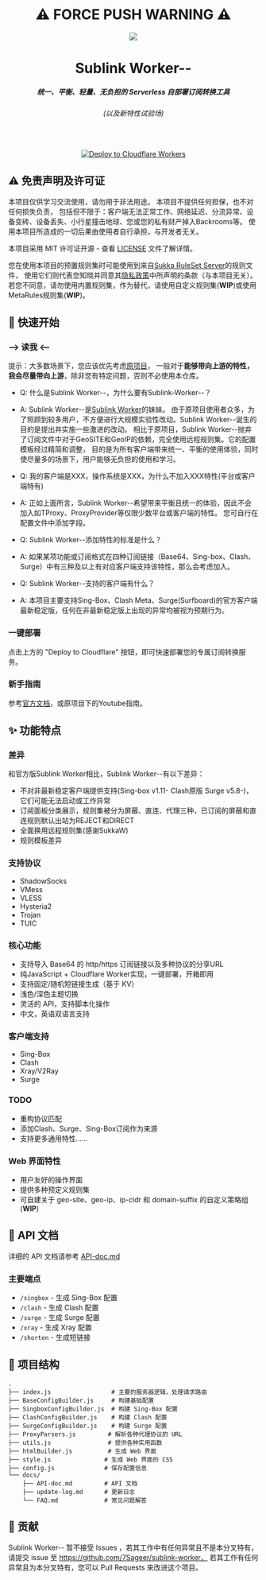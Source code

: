 <div align="center">
  <h1>⚠️ FORCE PUSH WARNING ⚠️</h1>
  <img src="https://encrypted-tbn0.gstatic.com/images?q=tbn:ANd9GcTZL7MFFHWpDzHCdJKwcRHfWMaVVb7Hr0o7mDAly0EdoKJzU1EnLcKCdP1F&s">
  <br>

  <h1><b>Sublink Worker--</b></h1>
  <h5><i>统一、平衡、轻量、无负担的 Serverless 自部署订阅转换工具</i></h5>
  <h6><i>(以及新特性试验场)</i></h6>

  <!-- <p>
    <a href="https://sublink-worker.sageer.me">https://sublink-worker.sageer.me</a>
  </p> -->
  <br>

  <p>
    <a href="https://deploy.workers.cloudflare.com/?url=https://github.com/NSZA156/sublink-worker--">
      <img src="https://deploy.workers.cloudflare.com/button" alt="Deploy to Cloudflare Workers"/>
    </a>
  </p>
</div>

## ⚠️ 免责声明及许可证

本项目仅供学习交流使用，请勿用于非法用途。
本项目不提供任何担保，也不对任何损失负责，
包括但不限于：客户端无法正常工作、网络延迟、分流异常、设备变砖、设备丢失、小行星撞击地球、您或您的私有财产掉入Backrooms等。
使用本项目所造成的一切后果由使用者自行承担，与开发者无关。

本项目采用 MIT 许可证开源 - 查看 [LICENSE](LICENSE) 文件了解详情。

您在使用本项目的预置规则集时可能使用到来自[Sukka RuleSet Server](https://ruleset.skk.moe/)的规则文件，
使用它们则代表您知晓并同意其[隐私政策](https://skk.moe/privacy-policy/)中所声明的条款（与本项目无关）。
若您不同意，请勿使用内置规则集，作为替代，请使用自定义规则集(**WIP**)或使用MetaRules规则集(**WIP**)。

## 🚀 快速开始

### --> 读我 <--
提示：大多数场景下，您应该优先考虑[原项目](https://github.com/7Sageer/sublink-worker)，
一般对于**能够带向上游的特性，我会尽量带向上游**，除非您有特定问题，否则不必使用本仓库。

- Q: 什么是Sublink Worker--，为什么要有Sublink-Worker--？  
- A: Sublink Worker--是[Sublink Worker](https://github.com/7Sageer/sublink-worker)的妹妹。
由于原项目使用者众多，为了照顾到较多用户，不方便进行大规模实验性改动。Sublink Worker--诞生的目的是提出并实施一些激进的改动。
相比于原项目，Sublink Worker--抛弃了订阅文件中对于GeoSITE和GeoIP的依赖，完全使用远程规则集。它的配置模板经过精简和调整，
目的是为所有客户端带来统一、平衡的使用体验，同时使尽量多的场景下，用户能够无负担的使用和学习。  

- Q: 我的客户端是XXX，操作系统是XXX，为什么不加入XXX特性(平台或客户端特有)  
- A: 正如上面所言，Sublink Worker--希望带来平衡且统一的体验，因此不会加入如TProxy、ProxyProvider等仅限少数平台或客户端的特性。
您可自行在配置文件中添加字段。  

- Q: Sublink Worker--添加特性的标准是什么？  
- A: 如果某项功能或订阅格式在四种订阅链接（Base64、Sing-box、Clash、Surge）中有三种及以上有对应客户端支持该特性，那么会考虑加入。  

- Q: Sublink Worker--支持的客户端有什么？  
- A: 本项目主要支持Sing-Box、Clash Meta、Surge(Surfboard)的官方客户端最新稳定版，任何在非最新稳定版上出现的异常均被视为预期行为。  

### 一键部署
点击上方的 "Deploy to Cloudflare" 按钮，即可快速部署您的专属订阅转换服务。

### 新手指南
参考[官方文档](/docs)，或原项目下的Youtube指南。

## ✨ 功能特点

### 差异
和官方版Sublink Worker相比，Sublink Worker--有以下差异：
- 不对非最新稳定客户端提供支持(Sing-box v1.11- Clash原版 Surge v5.8-)，它们可能无法启动或工作异常
- 订阅面板分类展示，规则集被分为屏蔽、直连、代理三种，已订阅的屏蔽和直连规则默认出站为REJECT和DIRECT
- 全面换用远程规则集(感谢SukkaW)
- 规则模板差异

### 支持协议
- ShadowSocks
- VMess
- VLESS
- Hysteria2 
- Trojan
- TUIC

### 核心功能
- 支持导入 Base64 的 http/https 订阅链接以及多种协议的分享URL
- 纯JavaScript + Cloudflare Worker实现，一键部署，开箱即用
- 支持固定/随机短链接生成（基于 KV）
- 浅色/深色主题切换
- 灵活的 API，支持脚本化操作
- 中文，英语双语言支持

### 客户端支持
- Sing-Box
- Clash
- Xray/V2Ray
- Surge

### TODO
- 重构协议匹配
- 添加Clash、Surge、Sing-Box订阅作为来源
- 支持更多通用特性……

### Web 界面特性
- 用户友好的操作界面
- 提供多种预定义规则集
- 可自建关于 geo-site、geo-ip、ip-cidr 和 domain-suffix 的自定义策略组(**WIP**)

## 📖 API 文档

详细的 API 文档请参考 [API-doc.md](/docs/API-doc.md)

### 主要端点
- `/singbox` - 生成 Sing-Box 配置
- `/clash` - 生成 Clash 配置
- `/surge` - 生成 Surge 配置
- `/xray` - 生成 Xray 配置
- `/shorten` - 生成短链接

## 🔧 项目结构

```
.
├── index.js                 # 主要的服务器逻辑，处理请求路由
├── BaseConfigBuilder.js     # 构建基础配置
├── SingboxConfigBuilder.js  # 构建 Sing-Box 配置
├── ClashConfigBuilder.js    # 构建 Clash 配置
├── SurgeConfigBuilder.js    # 构建 Surge 配置
├── ProxyParsers.js         # 解析各种代理协议的 URL
├── utils.js                # 提供各种实用函数
├── htmlBuilder.js          # 生成 Web 界面
├── style.js               # 生成 Web 界面的 CSS
├── config.js              # 保存配置信息
└── docs/
    ├── API-doc.md         # API 文档
    ├── update-log.md      # 更新日志
    └── FAQ.md             # 常见问题解答
```

## 🤝 贡献

Sublink Worker-- 暂不接受 Issues ，若其工作中有任何异常且不是本分叉特有，请提交 issue 至 https://github.com/7Sageer/sublink-worker，
若其工作有任何异常且为本分叉特有，您可以 Pull Requests 来改进这个项目。
